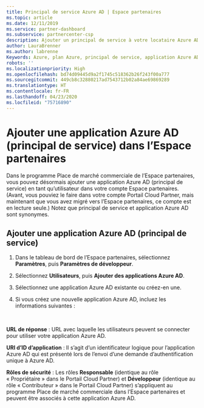 ```yaml
---
title: Principal de service Azure AD | Espace partenaires
ms.topic: article
ms.date: 12/11/2019
ms.service: partner-dashboard
ms.subservice: partnercenter-csp
description: Ajouter un principal de service à votre locataire Azure AD
author: LauraBrenner
ms.author: labrenne
Keywords: Azure, plan Azure, principal de service, application Azure AD
robots: ''
ms.localizationpriority: High
ms.openlocfilehash: bd74d09445d9a2f1745c518362b26f243f00a777
ms.sourcegitcommit: 449cb8c32880217ad7543712b02a84ae69869289
ms.translationtype: HT
ms.contentlocale: fr-FR
ms.lasthandoff: 04/23/2020
ms.locfileid: "75716890"
---
```

# <a name="add-an-azure-ad-application-service-principal-in-partner-center"></a>Ajouter une application Azure AD (principal de service) dans l’Espace partenaires

Dans le programme Place de marché commerciale de l’Espace partenaires, vous pouvez désormais ajouter une application Azure AD (principal de service) en tant qu’utilisateur dans votre compte Espace partenaires. (Avant, vous pouviez le faire dans votre compte Portail Cloud Partner, mais maintenant que vous avez migré vers l’Espace partenaires, ce compte est en lecture seule.) Notez que principal de service et application Azure AD sont synonymes.

## <a name="add-an-azure-ad-application-service-principal"></a>Ajouter une application Azure AD (principal de service)

1. Dans le tableau de bord de l’Espace partenaires, sélectionnez **Paramètres**, puis **Paramètres de développeur**.

2. Sélectionnez **Utilisateurs**, puis **Ajouter des applications Azure AD**.

3. Sélectionnez une application Azure AD existante ou créez-en une.

4. Si vous créez une nouvelle application Azure AD, incluez les informations suivantes :  

  


**URL de réponse** : URL avec laquelle les utilisateurs peuvent se connecter pour utiliser votre application Azure AD. 

**URI d’ID d’application** : Il s’agit d’un identificateur logique pour l’application Azure AD qui est présenté lors de l’envoi d’une demande d’authentification unique à Azure AD. 

**Rôles de sécurité** : Les rôles **Responsable** (identique au rôle « Propriétaire » dans le Portail Cloud Partner) et **Développeur** (identique au rôle « Contributeur » dans le Portail Cloud Partner) s’appliquent au programme Place de marché commerciale dans l’Espace partenaires et peuvent être associés à cette application Azure AD.  

  
